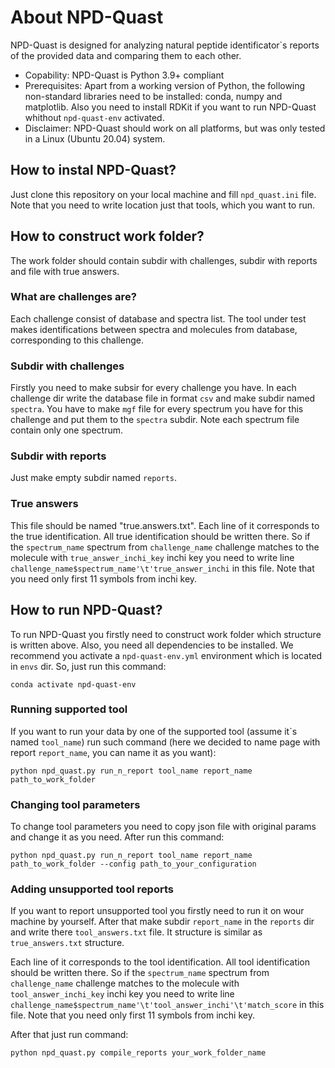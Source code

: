 # About NPD-Quast
NPD-Quast is designed for analyzing natural peptide identificator\`s reports of the provided data and comparing them to each other.

* Copability: NPD-Quast is Python 3.9+ compliant
* Prerequisites: Apart from a working version of Python, the following non-standard libraries need to be installed: conda, numpy and matplotlib. Also you need to install RDKit if you want to run NPD-Quast whithout `npd-quast-env` activated.
* Disclaimer: NPD-Quast should work on all platforms, but was only tested in a Linux (Ubuntu 20.04) system.

## How to instal NPD-Quast?
Just clone this repository on your local machine and fill `npd_quast.ini` file. Note that you need to write location just that tools, which you want to run.

## How to construct work folder?
The work folder should contain subdir with challenges, subdir with reports and file with true answers.

### What are challenges are?
Each challenge consist of database and spectra list. The tool under test makes identifications between spectra and molecules from database, corresponding to this challenge.

### Subdir with challenges
Firstly you need to make subsir for every challenge you have. In each challenge dir write the database file in format `csv` and make subdir named `spectra`. You have to make `mgf` file for every spectrum you have for this challenge and put them to the `spectra` subdir. Note each spectrum file contain only one spectrum.

### Subdir with reports
Just make empty subdir named `reports`.

### True answers
This file should be named "true.answers.txt". Each line of it corresponds to the true identification. All true identification should be written there. So if the `spectrum_name` spectrum from `challenge_name` challenge matches to the molecule with `true_answer_inchi_key` inchi key you need to write line `challenge_name$spectrum_name'\t'true_answer_inchi` in this file. Note that you need only first 11 symbols from inchi key.

## How to run NPD-Quast?
To run NPD-Quast you firstly need to construct work folder which structure is written above. Also, you need all dependencies to be installed. We recommend you activate a `npd-quast-env.yml` environment which is located in `envs` dir. So, just run this command:

```conda activate npd-quast-env```

### Running supported tool
If you want to run your data by one of the supported tool (assume it\`s named `tool_name`) run such command (here we decided to name page with report `report_name`, you can name it as you want):

```python npd_quast.py run_n_report tool_name report_name path_to_work_folder```

### Changing tool parameters
To change tool parameters you need to copy json file with original params and change it as you need. After run this command:

```python npd_quast.py run_n_report tool_name report_name path_to_work_folder --config path_to_your_configuration```

### Adding unsupported tool reports
If you want to report unsupported tool you firstly need to run it on wour machine by yourself. After that make subdir `report_name` in the `reports` dir and write there `tool_answers.txt` file. It structure is similar as `true_answers.txt` structure. 

Each line of it corresponds to the tool identification. All tool identification should be written there. So if the `spectrum_name` spectrum from `challenge_name` challenge matches to the molecule with `tool_answer_inchi_key` inchi key you need to write line `challenge_name$spectrum_name'\t'tool_answer_inchi'\t'match_score` in this file. Note that you need only first 11 symbols from inchi key.

After that just run command:

```python npd_quast.py compile_reports your_work_folder_name```
